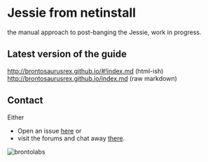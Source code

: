 # Jessie from netinstall

the manual approach to post-banging the Jessie, work in progress.

## Latest version of the guide
<http://brontosaurusrex.github.io/#!index.md> (html-ish)  
<http://brontosaurusrex.github.io/index.md> (raw markdown)

## Contact
Either
- Open an issue [here](https://github.com/brontosaurusrex/postbang/issues) or
- visit the forums and chat away [there](http://crunchbang.org/forums/viewtopic.php?id=38976).

![](http://shrani.si/f/1w/129/4XbHQNtV/brontolabs.png "brontolabs")
